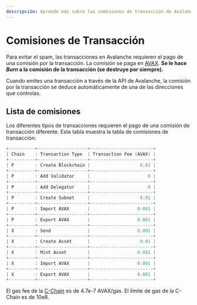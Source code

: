 ```yaml
---
descripción: Aprende más sobre las comisiones de transacción de Avalanche
---
```


# Comisiones de Transacción

Para evitar el spam, las transacciones en Avalanche requieren el pago de una comisión por la transacción. La comisión se paga en [AVAX](../../#avalanche-avax-token). **Se le hace _Burn_ a la comisión de la transacción  \(se destruye por siempre\).**

Cuando emites una transacción a través de la API de Avalanche, la comisión por la transacción se deduce automáticamente de una de las direcciones que controlas.

## Lista de comisiones

Los diferentes tipos de transacciones requieren el pago de una comisión de transacción diferente. Esta tabla muestra la tabla de comisiones de transacción:

```cpp
+----------+-------------------+------------------------+
| Chain    : Transaction Type  | Transaction Fee (AVAX) |
+----------+-------------------+------------------------+
| P        : Create Blockchain |                   0.01 |
+----------+-------------------+------------------------+
| P        : Add Validator     |                      0 |
+----------+-------------------+------------------------+
| P        : Add Delegator     |                      0 |
+----------+-------------------+------------------------+
| P        : Create Subnet     |                   0.01 |
+----------+-------------------+------------------------+
| P        : Import AVAX       |                  0.001 |
+----------+-------------------+------------------------+
| P        : Export AVAX       |                  0.001 |
+----------+-------------------+------------------------+
| X        : Send              |                  0.001 |
+----------+-------------------+------------------------+
| X        : Create Asset      |                   0.01 |
+----------+-------------------+------------------------+
| X        : Mint Asset        |                  0.001 |
+----------+-------------------+------------------------+
| X        : Import AVAX       |                  0.001 |
+----------+-------------------+------------------------+
| X        : Export AVAX       |                  0.001 |
+----------+-------------------+------------------------+
```

El gas fee de la [C-Chain](./#contract-chain-c-chain) es de 4.7e-7 AVAX/gas. El límite de gas de la C-Chain es de 10e8.

<!--stackedit_data:
eyJoaXN0b3J5IjpbNjk3NDkwNzE0XX0=
-->